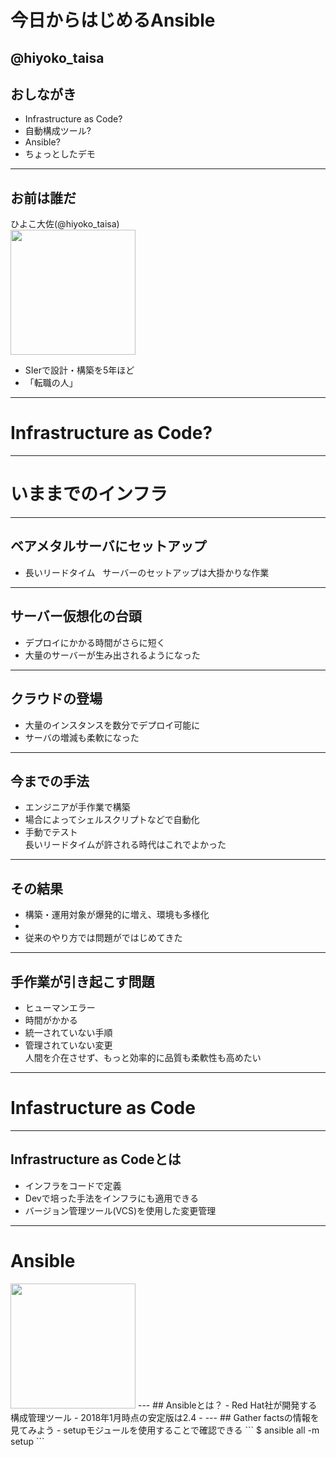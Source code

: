 # 今日からはじめるAnsible
@hiyoko_taisa
---
## おしながき
- Infrastructure as Code?
- 自動構成ツール?
- Ansible?
- ちょっとしたデモ
---
## お前は誰だ
ひよこ大佐(@hiyoko_taisa)  
<img src="https://pbs.twimg.com/profile_images/935672125830021120/a_ISqdW9_400x400.jpg" width="200px">  
- SIerで設計・構築を5年ほど
- 「転職の人」
---
# Infrastructure as Code?
---
# いままでのインフラ
---
## ベアメタルサーバにセットアップ
- 長いリードタイム  
サーバーのセットアップは大掛かりな作業
---
## サーバー仮想化の台頭
- デプロイにかかる時間がさらに短く
- 大量のサーバーが生み出されるようになった
---
## クラウドの登場
- 大量のインスタンスを数分でデプロイ可能に
- サーバの増減も柔軟になった
---
## 今までの手法
- エンジニアが手作業で構築
- 場合によってシェルスクリプトなどで自動化
- 手動でテスト  
長いリードタイムが許される時代はこれでよかった
---
## その結果
- 構築・運用対象が爆発的に増え、環境も多様化
- 
- 従来のやり方では問題がではじめてきた

---
## 手作業が引き起こす問題
- ヒューマンエラー
- 時間がかかる
- 統一されていない手順
- 管理されていない変更  
人間を介在させず、もっと効率的に品質も柔軟性も高めたい
---
# Infastructure as Code
---
## Infrastructure as Codeとは
- インフラをコードで定義
- Devで培った手法をインフラにも適用できる
- バージョン管理ツール(VCS)を使用した変更管理
---
# Ansible
<img src="https://www.ansible.com/hubfs/2016_Images/Assets/Ansible-Mark-Large-RGB-Mango.png?t=1516991903140" width="200px" style="border: 0;">  
---
## Ansibleとは？
- Red Hat社が開発する構成管理ツール
- 2018年1月時点の安定版は2.4
- 
---
## Gather factsの情報を見てみよう
- setupモジュールを使用することで確認できる
```
$ ansible all -m setup
```
